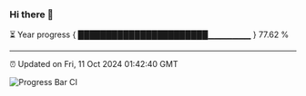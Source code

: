### Hi there 👋

⏳ Year progress { ███████████████████████▁▁▁▁▁▁▁ } 77.62 %

---

⏰ Updated on Fri, 11 Oct 2024 01:42:40 GMT

![Progress Bar CI](https://github.com/ZhaoGui/ZhaoGui/workflows/Progress%20Bar%20CI/badge.svg)
